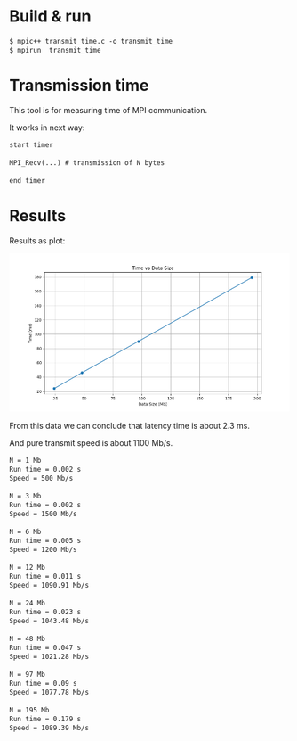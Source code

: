 # Build & run


```
$ mpic++ transmit_time.c -o transmit_time
$ mpirun  transmit_time
```


# Transmission time

This tool is for measuring time of MPI communication.

It works in next way:

```
start timer

MPI_Recv(...) # transmission of N bytes

end timer
```

# Results


Results as plot:

![](./pictures/TransmitTime.png)

From this data we can conclude that latency time
is about 2.3 ms.

And pure transmit speed is about 1100 Mb/s.

```
N = 1 Mb
Run time = 0.002 s
Speed = 500 Mb/s

N = 3 Mb
Run time = 0.002 s
Speed = 1500 Mb/s

N = 6 Mb
Run time = 0.005 s
Speed = 1200 Mb/s

N = 12 Mb
Run time = 0.011 s
Speed = 1090.91 Mb/s

N = 24 Mb
Run time = 0.023 s
Speed = 1043.48 Mb/s

N = 48 Mb
Run time = 0.047 s
Speed = 1021.28 Mb/s

N = 97 Mb
Run time = 0.09 s
Speed = 1077.78 Mb/s

N = 195 Mb
Run time = 0.179 s
Speed = 1089.39 Mb/s
```
